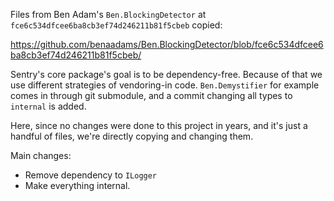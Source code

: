 Files from Ben Adam's `Ben.BlockingDetector` at `fce6c534dfcee6ba8cb3ef74d246211b81f5cbeb` copied:

https://github.com/benaadams/Ben.BlockingDetector/blob/fce6c534dfcee6ba8cb3ef74d246211b81f5cbeb/

Sentry's core package's goal is to be dependency-free. Because of that we use different strategies of vendoring-in code.
`Ben.Demystifier` for example comes in through git submodule, and a commit changing all types to `internal` is added.

Here, since no changes were done to this project in years, and it's just a handful of files, 
we're directly copying and changing them.

Main changes:

* Remove dependency to `ILogger`
* Make everything internal.
